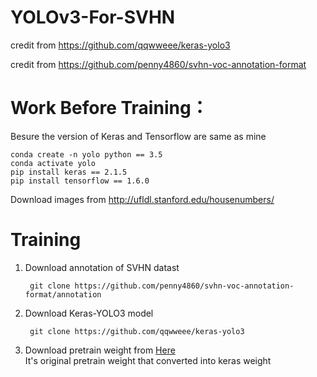 # YOLOv3-For-SVHN

credit from https://github.com/qqwweee/keras-yolo3

credit from https://github.com/penny4860/svhn-voc-annotation-format

# Work Before Training：
Besure the version of Keras and Tensorflow are same as mine

	conda create -n yolo python == 3.5	
	conda activate yolo
	pip install keras == 2.1.5
	pip install tensorflow == 1.6.0
	

Download images from http://ufldl.stanford.edu/housenumbers/

# Training
1. Download annotation of SVHN datast

		git clone https://github.com/penny4860/svhn-voc-annotation-format/annotation
		
2. Download Keras-YOLO3 model

		git clone https://github.com/qqwweee/keras-yolo3

3. Download pretrain weight from [Here](https://drive.google.com/file/d/11ModH5nKTNh_zOLwqzTXTN1aGc7DM952/view?usp=sharing)  
It's original pretrain weight that converted into keras weight
